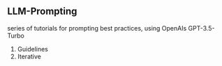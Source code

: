 ## LLM-Prompting
series of tutorials for prompting best practices, using OpenAIs GPT-3.5-Turbo
1. Guidelines
2. Iterative
